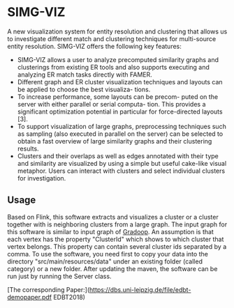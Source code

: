 # SIMG-VIZ
A new visualization system for entity resolution and clustering that allows us to investigate different match and clustering techniques for multi-source entity resolution. SIMG-VIZ offers the following
key features:
* SIMG-VIZ allows a user to analyze precomputed similarity
graphs and clusterings from existing ER tools and also
supports executing and analyzing ER match tasks directly
with FAMER.
* Different graph and ER cluster visualization techniques
and layouts can be applied to choose the best visualiza-
tions.
* To increase performance, some layouts can be precom-
puted on the server with either parallel or serial computa-
tion. This provides a significant optimization potential in
particular for force-directed layouts [3].
* To support visualization of large graphs, preprocessing
techniques such as sampling (also executed in parallel on
the server) can be selected to obtain a fast overview of
large similarity graphs and their clustering results.
* Clusters and their overlaps as well as edges annotated
with their type and similarity are visualized by using a
simple but useful cake-like visual metaphor. Users can
interact with clusters and select individual clusters for
investigation.

## Usage
Based on Flink, this software extracts and visualizes a cluster or a cluster together with is neighboring clusters from a large graph. The input graph for this software is similar to input graph of [Gradoop](https://github.com/dbs-leipzig/gradoop). An assumption is that each vertex has the property "ClusterId" which shows to which cluster that vertex belongs. This property can contain several cluster ids separated by a comma. To use the software, you need first to copy your data into the directory "src/main/resources/data" under an existing folder (called category) or a new folder. After updating the maven, the software can be run just by running the Server class. 

[The corresponding Paper:](https://dbs.uni-leipzig.de/file/edbt-demopaper.pdf EDBT2018)
